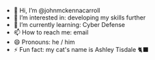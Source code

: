 - 👋 Hi, I’m @johnmckennacarroll
- 👀 I’m interested in: developing my skills further
- 🌱 I’m currently learning: Cyber Defense 
- 📫 How to reach me: email 
- 😄 Pronouns: he / him
- ⚡ Fun fact: my cat's name is Ashley Tisdale 🐈‍⬛

<!---
johnmckennacarroll/johnmckennacarroll is a ✨ special ✨ repository because its `README.md` (this file) appears on your GitHub profile.
You can click the Preview link to take a look at your changes.
--->
